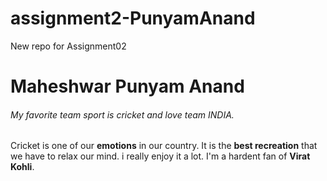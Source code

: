 # assignment2-PunyamAnand
New repo for Assignment02<br>
# Maheshwar Punyam Anand<br>
###### My favorite team sport is cricket and love team INDIA.<br>
Cricket is one of our **emotions** in our country. It is the **best recreation** that we have to relax our mind. i really enjoy it a lot. I'm a hardent fan of **Virat Kohli**.

